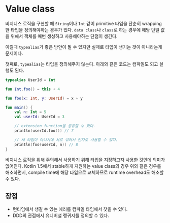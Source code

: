# Value class

비지니스 로직을 구현할 때 `String`이나 `Int` 같이 primitive 타입을 단순히 wrapping한 타입을 정의해야하는 경우가 있다. `data class`나 `class`로 하는 경우에 해당 단일 값을 위해서 객체를 매번 생성하고 사용해야하는 단점이 생긴다.

이럴때 `typealias`가 좋은 방안이 될 수 있지만 실제로 타입이 생기는 것이 아니라는게 문제이다. 

첫째로, `typealias`는 타입을 정의해주지 않는다. 아래와 같은 코드는 컴파일도 되고 실행도 된다.
```kotlin
typealias UserId = Int

fun Int.foo() = this + 4

fun foo(x: Int, y: UserId) = x + y

fun main() {
    val n: Int = 5
    val userId: UserId = 3

    // extension function을 공유할 수 있다.
    println(userId.foo()) // 7

    // 새 타입이 아니기에 서로 섞어서 인자로 사용할 수 있다.
    println(foo(userId, n)) // 8
}
```

비지니스 로직을 위해 주의해서 사용하기 위해 타입을 지정하고자 사용한 것인데 의미가 없어진다. Kotlin 1.5에서 stable하게 지원하는 value class의 경우 위와 같은 경우를 해소하면서, compile time에 해당 타입으로 교체하므로 runtime overhead도 해소할 수 있다.

## 장점

- 런타임에서 생길 수 있는 에러를 컴파일 타임에서 찾을 수 있다.
- DDD의 관점에서 유니버셜 랭귀지를 정의할 수 있다.